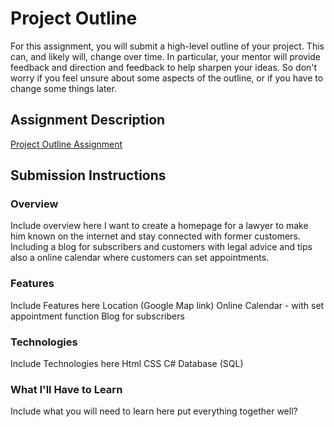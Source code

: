 # Project Outline
For this assignment, you will submit a high-level outline of your project. This can, and likely will, change over time. In particular, your mentor will provide feedback and direction and feedback to help sharpen your ideas. So don't worry if you feel unsure about some aspects of the outline, or if you have to change some things later.

## Assignment Description
[Project Outline Assignment](https://education.launchcode.org/liftoff/assignments/project-outline/)

## Submission Instructions

### Overview
Include overview here
I want to create a homepage for a lawyer to make him known on the internet and stay connected with former customers. 
	Including a blog for subscribers and customers with legal advice and tips also a online calendar where customers can set appointments.
### Features
Include Features here
Location (Google Map link)
Online Calendar - with set appointment function
Blog for subscribers
### Technologies
Include Technologies here
Html
CSS
C#
Database (SQL)

### What I'll Have to Learn
Include what you will need to learn here
put everything together well?